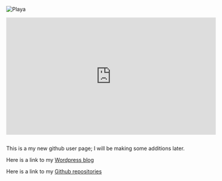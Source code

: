 ![Playa](/PlayaPano2019.JPG)

<iframe width="560" height="315" src="https://www.youtube.com/embed/live_stream?channel=UCH1IeN5ZQYLfa2T7RVm72mA" frameborder="0" allowfullscreen></iframe>

<a href="https://www.youtube.com/embed/live_stream?channel=UCH1IeN5ZQYLfa2T7RVm72mA" title="Youtube Livestream"><img src=""/></a>

This is a my new github user page; I will be making some additions later.

Here is a link to my [Wordpress blog](https://symbolicdomain.wordpress.com)

Here is a link to my [Github repositories](https://github.com/foustja)
